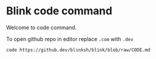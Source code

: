 
# Blink code command

Welcome to code command.

To open github repo in editor replace `.com` with `.dev`

`code https://github.dev/blinksh/blink/blob/raw/CODE.md`









